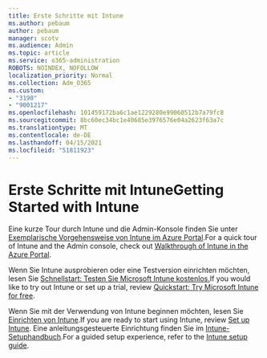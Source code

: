 ```yaml
---
title: Erste Schritte mit Intune
ms.author: pebaum
author: pebaum
manager: scotv
ms.audience: Admin
ms.topic: article
ms.service: o365-administration
ROBOTS: NOINDEX, NOFOLLOW
localization_priority: Normal
ms.collection: Adm_O365
ms.custom:
- "3190"
- "9001217"
ms.openlocfilehash: 101459172ba6c1ae1229280e99060512b7a79fc8
ms.sourcegitcommit: 8bc60ec34bc1e40685e3976576e04a2623f63a7c
ms.translationtype: MT
ms.contentlocale: de-DE
ms.lasthandoff: 04/15/2021
ms.locfileid: "51811923"
---
```

# <a name="getting-started-with-intune"></a><span data-ttu-id="d3b1c-102">Erste Schritte mit Intune</span><span class="sxs-lookup"><span data-stu-id="d3b1c-102">Getting Started with Intune</span></span>

<span data-ttu-id="d3b1c-103">Eine kurze Tour durch Intune und die Admin-Konsole finden Sie unter [Exemplarische Vorgehensweise von Intune im Azure Portal](https://docs.microsoft.com/mem/intune/fundamentals/tutorial-walkthrough-endpoint-manager).</span><span class="sxs-lookup"><span data-stu-id="d3b1c-103">For a quick tour of Intune and the Admin console, check out [Walkthrough of Intune in the Azure Portal](https://docs.microsoft.com/mem/intune/fundamentals/tutorial-walkthrough-endpoint-manager).</span></span>

<span data-ttu-id="d3b1c-104">Wenn Sie Intune ausprobieren oder eine Testversion einrichten möchten, lesen Sie [Schnellstart: Testen Sie Microsoft Intune kostenlos.](https://docs.microsoft.com/intune/fundamentals/free-trial-sign-up)</span><span class="sxs-lookup"><span data-stu-id="d3b1c-104">If you would like to try out Intune or set up a trial, review [Quickstart: Try Microsoft Intune for free](https://docs.microsoft.com/intune/fundamentals/free-trial-sign-up).</span></span>

<span data-ttu-id="d3b1c-105">Wenn Sie mit der Verwendung von Intune beginnen möchten, lesen Sie [Einrichten von Intune](https://docs.microsoft.com/mem/intune/fundamentals/setup-steps).</span><span class="sxs-lookup"><span data-stu-id="d3b1c-105">If you are ready to start using Intune, review [Set up Intune](https://docs.microsoft.com/mem/intune/fundamentals/setup-steps).</span></span> <span data-ttu-id="d3b1c-106">Eine anleitungsgesteuerte Einrichtung finden Sie im [Intune-Setuphandbuch](https://admin.microsoft.com/AdminPortal/Home?ref=/modernonboarding/intunesetupguide).</span><span class="sxs-lookup"><span data-stu-id="d3b1c-106">For a guided setup experience, refer to the [Intune setup guide](https://admin.microsoft.com/AdminPortal/Home?ref=/modernonboarding/intunesetupguide).</span></span>